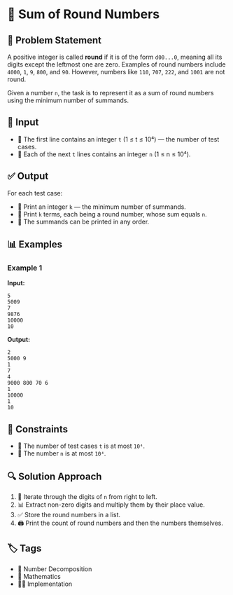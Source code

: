 # 🔢 Sum of Round Numbers

## 📌 Problem Statement
A positive integer is called **round** if it is of the form `d00...0`, meaning all its digits except the leftmost one are zero. Examples of round numbers include `4000`, `1`, `9`, `800`, and `90`. However, numbers like `110`, `707`, `222`, and `1001` are not round.

Given a number `n`, the task is to represent it as a sum of round numbers using the minimum number of summands.

## 📝 Input
- 📌 The first line contains an integer `t` (1 ≤ t ≤ 10⁴) — the number of test cases.
- 📌 Each of the next `t` lines contains an integer `n` (1 ≤ n ≤ 10⁴).

## ✅ Output
For each test case:
- 🔢 Print an integer `k` — the minimum number of summands.
- 🔢 Print `k` terms, each being a round number, whose sum equals `n`.
- 🔄 The summands can be printed in any order.

## 📊 Examples
### Example 1
**Input:**
```
5
5009
7
9876
10000
10
```
**Output:**
```
2
5000 9
1
7
4
9000 800 70 6
1
10000
1
10
```

## 📌 Constraints
- 🔢 The number of test cases `t` is at most `10⁴`.
- 🔢 The number `n` is at most `10⁴`.

## 🔍 Solution Approach
1. 🔗 Iterate through the digits of `n` from right to left.
2. 📊 Extract non-zero digits and multiply them by their place value.
3. ✅ Store the round numbers in a list.
4. 🖨️ Print the count of round numbers and then the numbers themselves.

## 🏷️ Tags
- 📝 Number Decomposition
- 🎨 Mathematics
- 👨‍💻 Implementation

